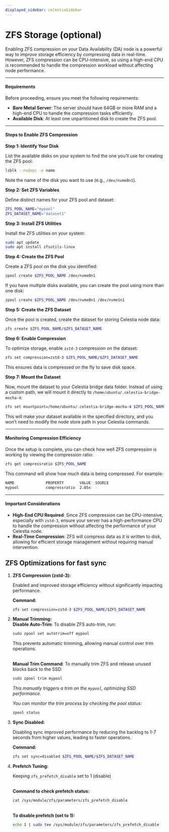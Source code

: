 ```yaml
---
displayed_sidebar: celestiaSidebar
---
```


# ZFS Storage (optional)

Enabling ZFS compression on your Data Availability (DA) node is a powerful way to improve storage efficiency by compressing data in real-time. However, ZFS compression can be CPU-intensive, so using a high-end CPU is recommended to handle the compression workload without affecting node performance.

***

#### **Requirements**

Before proceeding, ensure you meet the following requirements:

* **Bare Metal Server**: The server should have 64GB or more RAM and a high-end CPU to handle the compression tasks efficiently.
* **Available Disk**: At least one unpartitioned disk to create the ZFS pool.

***

#### **Steps to Enable ZFS Compression**

**Step 1: Identify Your Disk**

List the available disks on your system to find the one you’ll use for creating the ZFS pool:

```bash
lsblk --nodeps -o name
```

Note the name of the disk you want to use (e.g., `/dev/nvme0n1`).

**Step 2: Set ZFS Variables**

Define distinct names for your ZFS pool and dataset:

```bash
ZFS_POOL_NAME="mypool" 
ZFS_DATASET_NAME="dataset1"
```

**Step 3: Install ZFS Utilities**

Install the ZFS utilities on your system:

```bash
sudo apt update
sudo apt install zfsutils-linux
```

**Step 4: Create the ZFS Pool**

Create a ZFS pool on the disk you identified:

```bash
zpool create $ZFS_POOL_NAME /dev/nvme0n1
```


If you have multiple disks available, you can create the pool using more than one disk:


```bash
zpool create $ZFS_POOL_NAME /dev/nvme0n1 /dev/nvme1n1
```



**Step 5: Create the ZFS Dataset**

Once the pool is created, create the dataset for storing Celestia node data:

```bash
zfs create $ZFS_POOL_NAME/$ZFS_DATASET_NAME
```

**Step 6: Enable Compression**

To optimize storage, enable `zstd-3` compression on the dataset:

```bash
zfs set compression=zstd-3 $ZFS_POOL_NAME/$ZFS_DATASET_NAME
```

This ensures data is compressed on the fly to save disk space.

**Step 7: Mount the Dataset**

Now, mount the dataset to your Celestia bridge data folder. Instead of using a custom path, we will mount it directly to `/home/ubuntu/.celestia-bridge-mocha-4`:

```bash
zfs set mountpoint=/home/ubuntu/.celestia-bridge-mocha-4 $ZFS_POOL_NAME/$ZFS_DATASET_NAME
```

This will make your dataset available in the specified directory, and you won’t need to modify the node store path in your Celestia commands.

***

#### **Monitoring Compression Efficiency**

Once the setup is complete, you can check how well ZFS compression is working by viewing the compression ratio:

```bash
zfs get compressratio $ZFS_POOL_NAME
```

This command will show how much data is being compressed. For example:

```bash
NAME              PROPERTY       VALUE  SOURCE
mypool            compressratio  2.05x  -
```

***

#### **Important Considerations**

* **High-End CPU Required**: Since ZFS compression can be CPU-intensive, especially with `zstd-3`, ensure your server has a high-performance CPU to handle the compression without affecting the performance of your Celestia node.
* **Real-Time Compression**: ZFS will compress data as it is written to disk, allowing for efficient storage management without requiring manual intervention.

## ZFS Optimizations for fast sync&#x20;

1.  **ZFS Compression (zstd-3):**

    Enabled and improved storage efficiency without significantly impacting performance.

    **Command:**

    ```bash
    zfs set compression=zstd-3 $ZFS_POOL_NAME/$ZFS_DATASET_NAME
    ```
2.  **Manual Trimming:**\
    **Disable Auto-Trim**: To disable ZFS auto-trim, run:

    ```bash
    sudo zpool set autotrim=off mypool
    ```

    This prevents automatic trimming, allowing manual control over trim operations.

    \
    **Manual Trim Command**: To manually trim ZFS and release unused blocks back to the SSD:

    ```bash
    sudo zpool trim mypool
    ```

    _This manually triggers a trim on the `mypool`, optimizing SSD performance._

    _You can monitor the trim process by checking the pool status:_

    ```bash
    zpool status
    ```
3.  **Sync Disabled:**

    Disabling sync improved performance by reducing the backlog to 1-7 seconds from higher values, leading to faster operations.

    **Command:**

    ```bash
    zfs set sync=disabled $ZFS_POOL_NAME/$ZFS_DATASET_NAME
    ```
4.  **Prefetch Tuning:**

    Keeping `zfs_prefetch_disable` set to 1 (disable)&#x20;

    \
    **Command to check prefetch status:**

    ```bash
    cat /sys/module/zfs/parameters/zfs_prefetch_disable
    ```

    \
    **To disable prefetch (set to 1):**

    ```bash
    echo 1 | sudo tee /sys/module/zfs/parameters/zfs_prefetch_disable
    ```

